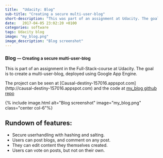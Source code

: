 ```yaml
---
title:  "Udacity: Blog"
sub-title: "Creating a secure multi-user-blog"
short-description: "This was part of an assignment at Udacity. The goal was to create a working blog, where users could publish blog-posts and manage them. Voting, editing and secure logins are of course baked in."
date:   2017-04-05 23:02:20 +0100
categories: software
tags: Udacity blog
image: "my_blog.png"
image_description: "Blog screenshot"
---
```



<h3>Blog <small> &mdash; Creating a secure multi-user-blog</small></h3>
  <p>This is part of an assignment in the Full-Stack-course at Udacity. The goal is to create a multi-user-blog, deployed using Google App Engine.</p>
  <p>The project can be seen at [Causal-destiny-157016.appspot.com](http://causal-destiny-157016.appspot.com) and the code at <a href="https://github.com/runartrollet/my_blog">my_blog github repo</a></p>

<div class="center">{% include image.html alt="Blog screenshot" image="my_blog.png"  class="center col-6"%}</div>

## Rundown of features:

- Secure userhandling with hashing and salting.
- Users can post blogs, and comment on any post.
- They can edit content they themselves created.
- Users can vote on posts, but not on their own.
